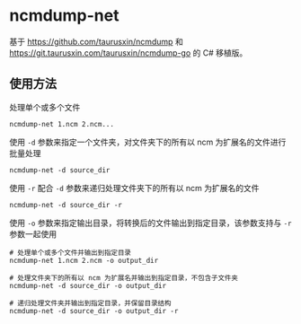 # ncmdump-net

基于 https://github.com/taurusxin/ncmdump 和 https://git.taurusxin.com/taurusxin/ncmdump-go 的 C# 移植版。

## 使用方法

处理单个或多个文件

```shell
ncmdump-net 1.ncm 2.ncm...
```

使用 `-d` 参数来指定一个文件夹，对文件夹下的所有以 ncm 为扩展名的文件进行批量处理

```shell
ncmdump-net -d source_dir
```

使用 `-r` 配合 `-d` 参数来递归处理文件夹下的所有以 ncm 为扩展名的文件

```shell
ncmdump-net -d source_dir -r
```

使用 `-o` 参数来指定输出目录，将转换后的文件输出到指定目录，该参数支持与 `-r` 参数一起使用

```shell
# 处理单个或多个文件并输出到指定目录
ncmdump-net 1.ncm 2.ncm -o output_dir

# 处理文件夹下的所有以 ncm 为扩展名并输出到指定目录，不包含子文件夹
ncmdump-net -d source_dir -o output_dir

# 递归处理文件夹并输出到指定目录，并保留目录结构
ncmdump-net -d source_dir -o output_dir -r
```
